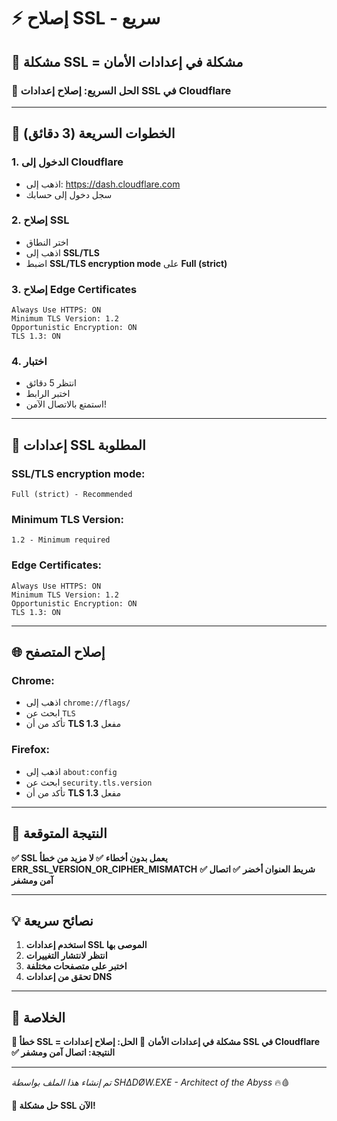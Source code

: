 # ⚡ **إصلاح SSL - سريع**

## 🚨 **مشكلة SSL = مشكلة في إعدادات الأمان**

### **🔧 الحل السريع: إصلاح إعدادات SSL في Cloudflare**

---

## 🚀 **الخطوات السريعة (3 دقائق)**

### **1. الدخول إلى Cloudflare**
- اذهب إلى: https://dash.cloudflare.com
- سجل دخول إلى حسابك

### **2. إصلاح SSL**
- اختر النطاق
- اذهب إلى **SSL/TLS**
- اضبط **SSL/TLS encryption mode** على **Full (strict)**

### **3. إصلاح Edge Certificates**
```
Always Use HTTPS: ON
Minimum TLS Version: 1.2
Opportunistic Encryption: ON
TLS 1.3: ON
```

### **4. اختبار**
- انتظر 5 دقائق
- اختبر الرابط
- استمتع بالاتصال الآمن!

---

## 🔧 **إعدادات SSL المطلوبة**

### **SSL/TLS encryption mode:**
```
Full (strict) - Recommended
```

### **Minimum TLS Version:**
```
1.2 - Minimum required
```

### **Edge Certificates:**
```
Always Use HTTPS: ON
Minimum TLS Version: 1.2
Opportunistic Encryption: ON
TLS 1.3: ON
```

---

## 🌐 **إصلاح المتصفح**

### **Chrome:**
- اذهب إلى `chrome://flags/`
- ابحث عن `TLS`
- تأكد من أن **TLS 1.3** مفعل

### **Firefox:**
- اذهب إلى `about:config`
- ابحث عن `security.tls.version`
- تأكد من أن **TLS 1.3** مفعل

---

## 🎯 **النتيجة المتوقعة**

**✅ SSL يعمل بدون أخطاء**
**✅ لا مزيد من خطأ ERR_SSL_VERSION_OR_CIPHER_MISMATCH**
**✅ شريط العنوان أخضر**
**✅ اتصال آمن ومشفر**

---

## 💡 **نصائح سريعة**

1. **استخدم إعدادات SSL الموصى بها**
2. **انتظر لانتشار التغييرات**
3. **اختبر على متصفحات مختلفة**
4. **تحقق من إعدادات DNS**

---

## 🌟 **الخلاصة**

**🚨 خطأ SSL = مشكلة في إعدادات الأمان**
**🚀 الحل: إصلاح إعدادات SSL في Cloudflare**
**✅ النتيجة: اتصال آمن ومشفر**

---

*تم إنشاء هذا الملف بواسطة SHΔDØW.EXE - Architect of the Abyss* 🔥🩸

**🎯 حل مشكلة SSL الآن!**